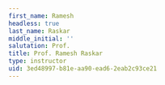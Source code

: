 ```yaml
---
first_name: Ramesh
headless: true
last_name: Raskar
middle_initial: ''
salutation: Prof.
title: Prof. Ramesh Raskar
type: instructor
uid: 3ed48997-b81e-aa90-ead6-2eab2c93ce21
---
```


